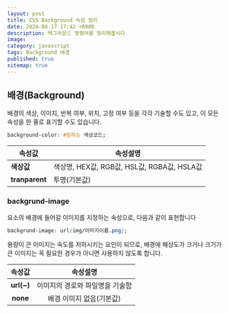 ```yaml
---
layout: post
title: CSS Background 속성 정리
date: 2024-04-17 17:42 +0900
description: 백그라운드 명령어를 정리해봅시다
image: 
category: javascript
tags: Background 배경
published: true
sitemap: true
---
```


## 배경(Background)
배경의 색상, 이미지, 반복 여부, 위치, 고정 여부 등을 각각 기술할 수도 있고, 이 모든 속성을 한 줄로 표기할 수도 있습니다.

````css
background-color: #원하는 색상코드;
````

|**속성값**|**속성설명**|
|-----|----|
|**색상값**|색상명, HEX값, RGB값, HSL값, RGBA값, HSLA값|
|**tranparent**|투명(기본값)|



### backgrund-image

요소의 배경에 들어갈 이미지를 지정하는 속성으로, 다음과 같이 표현합니다
````css
backgrund-image: url(img/이미지이름.png);
````
용량이 큰 이미지는 속도를 저하시키는 요인이 되므로, 배경에 해상도가 크거나 크기가 큰 이미지는 꼭 필요한 경우가 아니면 사용하지 않도록 합니다.

|**속성값**|**속성설명**|
|:-----:|:---:|
|**url(~)**|이미지의 경로와 파일명을 기술함|
|**none**|배경 이미지 없음(기본값)|